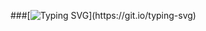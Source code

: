###[![Typing SVG](https://readme-typing-svg.demolab.com?weight=600&size=24&pause=1000&color=59A6FF&multiline=true&width=435&height=50&lines=Hi!+%2C+I'm+Madison!)](https://git.io/typing-svg)
